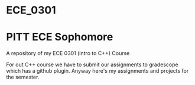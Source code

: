 # ECE_0301
# PITT ECE Sophomore
A repository of my ECE 0301 (intro to C++) Course

For out C++ course we have to submit our assignments to gradescope which has a github plugin. Anyway here's my assignments and projects for the semester. 
